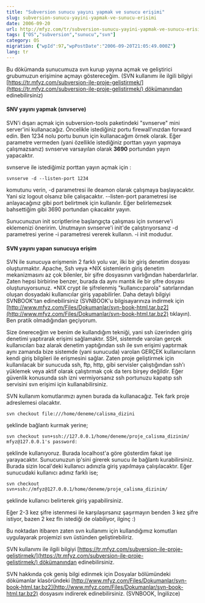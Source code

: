 ```yaml
---
title: "Subversion sunucu yayını yapmak ve sunucu erişimi"
slug: subversion-sunucu-yayini-yapmak-ve-sunucu-erisimi
date: 2006-09-20
url: http://mfyz.com/tr/subversion-sunucu-yayini-yapmak-ve-sunucu-erisimi/
tags: ["OS","subversion","sunucu","svn"]
category: OS
migration: {"wpId":97,"wpPostDate":"2006-09-20T21:05:49.000Z"}
lang: tr
---
```


Bu dökümanda sunucumuza svn kurup yayına açmak ve geliştirici grubumuzun erişimine açmayı göstereceğim. (SVN kullanımı ile ilgili bilgiyi [https://tr.mfyz.com/subversion-ile-proje-gelistirmek/](https://tr.mfyz.com/subversion-ile-proje-gelistirmek/) dökümanından edinebilirsiniz)

#### SNV yayını yapmak (snvserve)

SVN'i dışarı açmak için subversion-tools paketindeki "svnserve" mini server'ini kullanacağız. Öncelikle istediğiniz portu firewall'ınızdan forward edin. Ben 1234 nolu portu bunun için kullanacağım örnek olarak. Eğer parametre vermeden (yani özellikle istediğiniz porttan yayın yapmaya çalışmazsanız) svnserve varsayılan olarak **3690** portundan yayın yapacaktır.

svnserve ile istediğimiz porttan yayın açmak için :
```
svnserve -d --listen-port 1234

```
komutunu verin, -d parametresi ile deamon olarak çalışmaya başlayacaktır. Yani siz logout olsanız bile çalışacaktır. --listen-port parametresi ise anlayacağınız gibi port belirtmek için kullanılır. Eğer belirlemezsek bahsettiğim gibi 3690 portundan çıkacaktır yayın.

Sunucunuzun init scriptlerine başlangıçta çalışması için svnserve'i eklemenizi öneririm. Unutmayın svnserve'i init'de çalıştırıyorsanız -d parametresi yerine -i parametresi vererek kullanın. -i init modudur.

#### SVN yayını yapan sunucuya erişim

SVN ile sunucuya erişmenin 2 farklı yolu var, ilki bir giriş denetim dosyası oluşturmaktır. Apache, Ssh veya *NIX sistemlerin giriş denetim mekanizmasını az çok bilenler, bir şifre dosyasının varlığından haberdarlırlar. Zaten hepsi birbirine benzer, burada da aynı mantık ile bir şifre dosyası oluşturuyorsunuz. *NIX crypt ile şifrelenmiş "kullanıcı:parola" satırlarından oluşan dosyadaki kullanıcılar giriş yapabilirler. Daha detaylı bilgiyi SVNBOOK'tan edinebilirsiniz (SVNBOOK'u bilgisayarınıza indirmek için [http://www.mfyz.com/Files/Dokumanlar/svn-book-html.tar.bz2](http://www.mfyz.com/Files/Dokumanlar/svn-book-html.tar.bz2) tıklayın). Ben pratik olmadığından geçiyorum.

Size önereceğim ve benim de kullandığım tekniği, yani ssh üzerinden giriş denetimi yaptırarak erişimi sağlamaktır. SSH, sistemde varolan gerçek kullanıcıları baz alarak denetim yaptığından ssh ile svn erişimi yaptırmak aynı zamanda bize sistemde (yani sunucuda) varolan GERÇEK kullanıcıların kendi giriş bilgileri ile erişmesini sağlar. Zaten proje geliştirmek için kullanılacak bir sunucuda ssh, ftp, http, gibi servisler çalıştığından ssh'ı yüklemek veya aktif olarak çalıştırmak çok da ters birşey değildir. Eğer güvenlik konusunda ssh izni vermiyorsanız ssh portunuzu kapatıp ssh servisini svn erişimi için kullanabilirsiniz.

SVN kullanım komutlarımızı aynen burada da kullanacağız. Tek fark proje adreslemesi olacaktır.
```
svn checkout file:///home/deneme/calisma_dizini

```
şeklinde bağlantı kurmak yerine;
```
svn checkout svn+ssh://127.0.0.1/home/deneme/proje_calisma_dizinim/
mfyz@127.0.0.1's password:

```
şeklinde kullanıyoruz. Burada localhost'a göre gösterdim fakat işe yarayacaktır. Sunucunuzun ip'sini girerek sunucu ile bağlantı kurabilirsiniz. Burada sizin local'deki kullanıcı adınızla giriş yapılmaya çalışılacaktır. Eğer sunucudaki kullanıcı adınız farklı ise;
```
svn checkout svn+ssh://mfyz@127.0.0.1/home/deneme/proje_calisma_dizinim/

```
şeklinde kullanıcı belirterek giriş yapabilirsiniz.

Eğer 2-3 kez şifre istenmesi ile karşılaşırsanız şaşırmayın benden 3 kez şifre istiyor, bazen 2 kez fln istediği de olabiliyor, ilginç :)

Bu noktadan itibaren zaten svn kullanımı için kullandığımız komutları uygulayarak projemizi svn üstünden geliştirebiliriz.

SVN kullanımı ile ilgili bilgiyi [https://tr.mfyz.com/subversion-ile-proje-gelistirmek/](https://tr.mfyz.com/subversion-ile-proje-gelistirmek/) dökümanından edinebilirsiniz.

SVN hakkında çok geniş bilgi edinmek için Dosyalar bölümündeki dökümanlar klasöründeki [http://www.mfyz.com/Files/Dokumanlar/svn-book-html.tar.bz2](http://www.mfyz.com/Files/Dokumanlar/svn-book-html.tar.bz2) dosyasını indirerek edinebilirsiniz. (SVNBOOK, İngilizce)